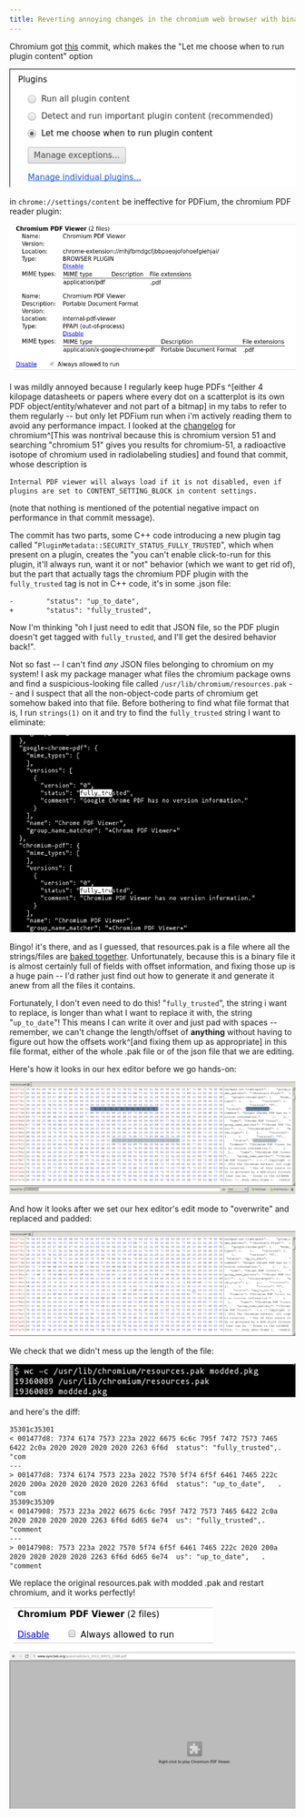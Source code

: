 ```yaml
---
title: Reverting annoying changes in the chromium web browser with binary patching!
---
```


Chromium got [this](https://chromium.googlesource.com/chromium/src/+/e53608ba54b3aff711c1e1c68243417f99bcd340%5E%21/) commit, which makes the "Let me choose when to run plugin content" option 

![](../images/2016-05-26-214632_531x220_scrot.png)

in `chrome://settings/content` be ineffective for PDFium, the chromium PDF reader plugin:

![](../images/2016-05-26-214607_763x394_scrot.png)

I was mildly annoyed because I regularly keep huge PDFs ^[either 4 kilopage datasheets or papers where every dot on a scatterplot is its own PDF object/entity/whatever and not part of a bitmap] in my tabs to refer to them regularly -- but only let PDFium run when i'm actively reading them to avoid any performance impact. I looked at the [changelog](https://chromium.googlesource.com/chromium/src/+log/50.0.2661.102..51.0.2704.63?pretty=fuller&n=10000) for chromium^[This was nontrival because this is chromium version 51 and searching "chromium 51" gives you results for chromium-51, a radioactive isotope of chromium used in radiolabeling studies] and found that commit, whose description is

~~~~~~~~
Internal PDF viewer will always load if it is not disabled, even if
plugins are set to CONTENT_SETTING_BLOCK in content settings.
~~~~~~~~


(note that nothing is mentioned of the potential negative impact on performance in that commit message).

The commit has two parts, some C++ code introducing a new plugin tag called "`PluginMetadata::SECURITY_STATUS_FULLY_TRUSTED`", which when present on a plugin, creates the "you can't enable click-to-run for this plugin, it'll always run, want it or not" behavior (which we want to get rid of), but the part that actually tags the chromium PDF plugin with the `fully_trusted` tag is not in C++ code, it's in some .json file:


~~~~~~~~
-        "status": "up_to_date",
+        "status": "fully_trusted",
~~~~~~~~

Now I'm thinking "oh I just need to edit that JSON file, so the PDF plugin doesn't get tagged with `fully_trusted`, and I'll get the desired behavior back!".

Not so fast -- I can't find *any* JSON files belonging to chromium on my system! I ask my package manager what files the chromium package owns and find a suspicious-looking file called `/usr/lib/chromium/resources.pak` -- and I suspect that all the non-object-code parts of chromium get somehow baked into that file. Before bothering to find what file format that is, I run `strings(1)` on it and try to find the `fully_trusted` string I want to eliminate:

![](../images/2016-05-26-220110_800x552_scrot.png)

Bingo! it's there, and as I guessed, that resources.pak is a file where all the strings/files are [baked together](https://www.chromium.org/developers/design-documents/linuxresourcesandlocalizedstrings). Unfortunately, because this is a binary file it is almost certainly full of fields with offset information, and fixing those up is a huge pain -- I'd rather just find out how to generate it and generate it anew from all the files it contains.


Fortunately, I don't even need to do this! "`fully_trusted`", the string i want to replace, is longer than what I want to replace it with, the string "`up_to_date`"! This means I can write it over and just pad with spaces -- remember, we can't change the length/offset of **anything** without having to figure out how the offsets work^[and fixing them up as appropriate] in this file format, either of the whole .pak file or of the json file that we are editing.

Here's how it looks in our hex editor before we go hands-on:

![](../images/2016-05-26-221730_1599x629_scrot.png)

And how it looks after we set our hex editor's edit mode to "overwrite" and replaced and padded:

![](../images/2016-05-26-221839_1599x586_scrot.png)

We check that we didn't mess up the length of the file: 

![](../images/2016-05-26-222035_586x69_scrot.png)

and here's the diff:

~~~~~~~~
35301c35301
< 001477d8: 7374 6174 7573 223a 2022 6675 6c6c 795f 7472 7573 7465 6422 2c0a 2020 2020 2020 2020 2263 6f6d  status": "fully_trusted",.        "com
---
> 001477d8: 7374 6174 7573 223a 2022 7570 5f74 6f5f 6461 7465 222c 2020 200a 2020 2020 2020 2020 2263 6f6d  status": "up_to_date",   .        "com
35309c35309
< 00147908: 7573 223a 2022 6675 6c6c 795f 7472 7573 7465 6422 2c0a 2020 2020 2020 2020 2263 6f6d 6d65 6e74  us": "fully_trusted",.        "comment
---
> 00147908: 7573 223a 2022 7570 5f74 6f5f 6461 7465 222c 2020 200a 2020 2020 2020 2020 2263 6f6d 6d65 6e74  us": "up_to_date",   .        "comment
~~~~~~~~

We replace the original resources.pak with modded .pak and restart chromium, and it works perfectly!

![](../images/2016-05-26-222718_359x79_scrot.png)
![](../images/2016-05-26-222421_1236x677_scrot.png)
